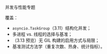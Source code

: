 并发与性能专题

覆盖：
- `asyncio.TaskGroup`（3.11）结构化并发；
- 多进程 vs. 线程的选择与基准；
- （3.13 预览）无 GIL 构建的启用方式与局限；
- 基准测试方法学（重复次数、热身、统计指标）。


